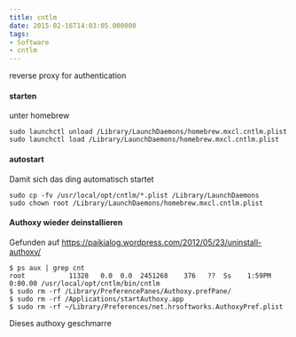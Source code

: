 ```yaml
---
title: cntlm
date: 2015-02-16T14:03:05.000000
tags: 
- Software
- cntlm
---
```



reverse proxy for authentication

#### starten

unter homebrew

    sudo launchctl unload /Library/LaunchDaemons/homebrew.mxcl.cntlm.plist
    sudo launchctl load /Library/LaunchDaemons/homebrew.mxcl.cntlm.plist

#### autostart

Damit sich das ding automatisch startet

    sudo cp -fv /usr/local/opt/cntlm/*.plist /Library/LaunchDaemons
    sudo chown root /Library/LaunchDaemons/homebrew.mxcl.cntlm.plist

#### Authoxy wieder deinstallieren

Gefunden auf https://paikialog.wordpress.com/2012/05/23/uninstall-authoxy/

    $ ps aux | grep cnt
    root           11328   0.0  0.0  2451268    376   ??  Ss    1:59PM 0:00.00 /usr/local/opt/cntlm/bin/cntlm
    $ sudo rm -rf /Library/PreferencePanes/Authoxy.prefPane/
    $ sudo rm -rf /Applications/startAuthoxy.app
    $ sudo rm -rf ~/Library/Preferences/net.hrsoftworks.AuthoxyPref.plist

Dieses authoxy geschmarre

